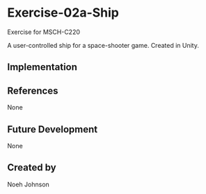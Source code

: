 # Exercise-02a-Ship

Exercise for MSCH-C220

A user-controlled ship for a space-shooter game. Created in Unity.

## Implementation

## References
None

## Future Development
None

## Created by
Noeh Johnson
